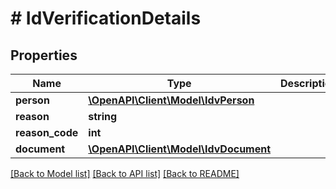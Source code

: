 # # IdVerificationDetails

## Properties

Name | Type | Description | Notes
------------ | ------------- | ------------- | -------------
**person** | [**\OpenAPI\Client\Model\IdvPerson**](IdvPerson.md) |  | [optional]
**reason** | **string** |  | [optional]
**reason_code** | **int** |  | [optional]
**document** | [**\OpenAPI\Client\Model\IdvDocument**](IdvDocument.md) |  | [optional]

[[Back to Model list]](../../README.md#models) [[Back to API list]](../../README.md#endpoints) [[Back to README]](../../README.md)
